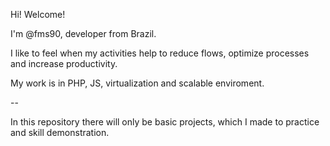 Hi! Welcome!

I'm @fms90, developer from Brazil.

I like to feel when my activities help to reduce flows, optimize processes and increase productivity.

My work is in PHP, JS, virtualization and scalable enviroment.

--

In this repository there will only be basic projects, which I made to practice and skill demonstration.

